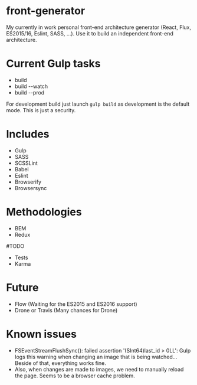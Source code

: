 # front-generator
My currently in work personal front-end architecture generator (React, Flux, ES2015/16, Eslint, SASS, ...). Use it to build an independent front-end architecture.

# Current Gulp tasks
- build
- build --watch
- build --prod

For development build just launch `gulp build` as development is the default mode.
This is just a security.

# Includes
- Gulp
- SASS
- SCSSLint
- Babel
- Eslint
- Browserify
- Browsersync

# Methodologies
- BEM
- Redux

#TODO
- Tests
- Karma

# Future
- Flow (Waiting for the ES2015 and ES2016 support)
- Drone or Travis (Many chances for Drone)

# Known issues
- FSEventStreamFlushSync(): failed assertion '(SInt64)last_id > 0LL': Gulp logs this warning when changing an image that is being watched... Beside of that, everything works fine.
- Also, when changes are made to images, we need to manually reload the page. Seems to be a browser cache problem.
